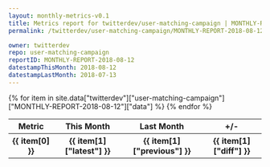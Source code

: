 ```yaml
---
layout: monthly-metrics-v0.1
title: Metrics report for twitterdev/user-matching-campaign | MONTHLY-REPORT-2018-08-12 | 2018-08-12
permalink: /twitterdev/user-matching-campaign/MONTHLY-REPORT-2018-08-12/

owner: twitterdev
repo: user-matching-campaign
reportID: MONTHLY-REPORT-2018-08-12
datestampThisMonth: 2018-08-12
datestampLastMonth: 2018-07-13
---
```


<table style="width: 100%">
    <tr>
        <th>Metric</th>
        <th>This Month</th>
        <th>Last Month</th>
        <th>+/-</th>
    </tr>
    {% for item in site.data["twitterdev"]["user-matching-campaign"]["MONTHLY-REPORT-2018-08-12"]["data"] %}
    <tr>
        <th>{{ item[0] }}</th>
        <th>{{ item[1]["latest"] }}</th>
        <th>{{ item[1]["previous"] }}</th>
        <th>{{ item[1]["diff"] }}</th>
    </tr>
    {% endfor %}
</table>
